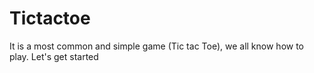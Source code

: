 # Tictactoe
It is a most common and simple game (Tic tac Toe), we all know how to play. Let's get started
